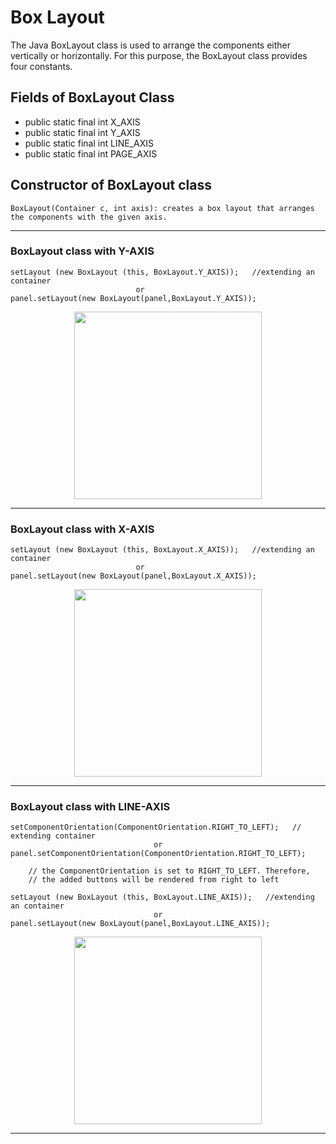# Box Layout

The Java BoxLayout class is used to arrange the components either vertically or horizontally. For this purpose, the BoxLayout class provides four constants.

## Fields of BoxLayout Class

- public static final int X_AXIS
- public static final int Y_AXIS
- public static final int LINE_AXIS
- public static final int PAGE_AXIS

## Constructor of BoxLayout class

    BoxLayout(Container c, int axis): creates a box layout that arranges the components with the given axis.

---

### BoxLayout class with Y-AXIS

    setLayout (new BoxLayout (this, BoxLayout.Y_AXIS));   //extending an container
                                or
    panel.setLayout(new BoxLayout(panel,BoxLayout.Y_AXIS));
<div align="center">
<img src="../Images/Y_AXIS.PNG" width="300"/>
</div>

---

### BoxLayout class with X-AXIS

    setLayout (new BoxLayout (this, BoxLayout.X_AXIS));   //extending an container
                                or
    panel.setLayout(new BoxLayout(panel,BoxLayout.X_AXIS));

<div align="center">
<img src="../Images/X_AXIS.PNG" width="300"/>
</div>

---

### BoxLayout class with LINE-AXIS

    setComponentOrientation(ComponentOrientation.RIGHT_TO_LEFT);   // extending container
                                    or
    panel.setComponentOrientation(ComponentOrientation.RIGHT_TO_LEFT); 
    
        // the ComponentOrientation is set to RIGHT_TO_LEFT. Therefore,  
        // the added buttons will be rendered from right to left   
    
    setLayout (new BoxLayout (this, BoxLayout.LINE_AXIS));   //extending an container
                                    or
    panel.setLayout(new BoxLayout(panel,BoxLayout.LINE_AXIS));

<div align="center">
<img src="../Images/LINE_AXIS.PNG" width="300"/>
</div>

---


